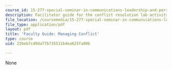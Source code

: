 ```yaml
---
course_id: 15-277-special-seminar-in-communications-leadership-and-personal-effectiveness-coaching-fall-2008
description: Facilitator guide for the conflict resolution lab activity.
file_location: /coursemedia/15-277-special-seminar-in-communications-leadership-and-personal-effectiveness-coaching-fall-2008/22beb7cd9da77b735511b4ea625fa09b_guide_06.pdf
file_type: application/pdf
layout: pdf
title: 'Faculty Guide: Managing Conflict'
type: course
uid: 22beb7cd9da77b735511b4ea625fa09b

---
```

None